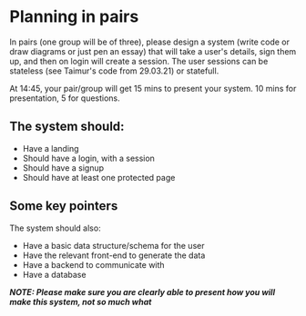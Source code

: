 # Planning in pairs

In pairs (one group will be of three), please design a system (write code or draw diagrams or just pen an essay) that will take a user's details, sign them up, and then on login will create a session. 
The user sessions can be stateless (see Taimur's code from 29.03.21) or statefull.

At 14:45, your pair/group will get 15 mins to present your system. 10 mins for presentation, 5 for questions. 


## The system should:

- Have a landing
- Should have a login, with a session
- Should have a signup
- Should have at least one protected page


## Some key pointers
The system should also:

- Have a basic data structure/schema for the user
- Have the relevant front-end to generate the data
- Have a backend to communicate with
- Have a database

***NOTE: Please make sure you are clearly able to present how you will make this system, not so much what***
